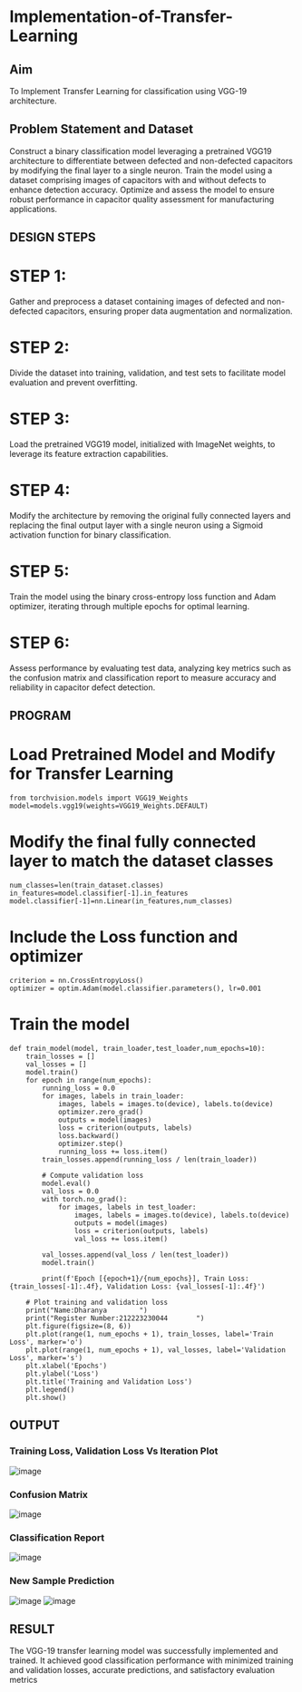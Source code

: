 # Implementation-of-Transfer-Learning
## Aim
To Implement Transfer Learning for classification using VGG-19 architecture.
## Problem Statement and Dataset
Construct a binary classification model leveraging a pretrained VGG19 architecture to differentiate between defected and non-defected capacitors by modifying the final layer to a single neuron. Train the model using a dataset comprising images of capacitors with and without defects to enhance detection accuracy. Optimize and assess the model to ensure robust performance in capacitor quality assessment for manufacturing applications.

## DESIGN STEPS
# STEP 1:
Gather and preprocess a dataset containing images of defected and non-defected capacitors, ensuring proper data augmentation and normalization.
# STEP 2:
Divide the dataset into training, validation, and test sets to facilitate model evaluation and prevent overfitting.
# STEP 3:
Load the pretrained VGG19 model, initialized with ImageNet weights, to leverage its feature extraction capabilities.
# STEP 4:
Modify the architecture by removing the original fully connected layers and replacing the final output layer with a single neuron using a Sigmoid activation function for binary classification.
# STEP 5:
Train the model using the binary cross-entropy loss function and Adam optimizer, iterating through multiple epochs for optimal learning.
# STEP 6:
Assess performance by evaluating test data, analyzing key metrics such as the confusion matrix and classification report to measure accuracy and reliability in capacitor defect detection.

## PROGRAM
# Load Pretrained Model and Modify for Transfer Learning
```
from torchvision.models import VGG19_Weights
model=models.vgg19(weights=VGG19_Weights.DEFAULT)
```
# Modify the final fully connected layer to match the dataset classes
```
num_classes=len(train_dataset.classes)
in_features=model.classifier[-1].in_features
model.classifier[-1]=nn.Linear(in_features,num_classes)
```
# Include the Loss function and optimizer
```
criterion = nn.CrossEntropyLoss()
optimizer = optim.Adam(model.classifier.parameters(), lr=0.001
```
# Train the model
```
def train_model(model, train_loader,test_loader,num_epochs=10):
    train_losses = []
    val_losses = []
    model.train()
    for epoch in range(num_epochs):
        running_loss = 0.0
        for images, labels in train_loader:
            images, labels = images.to(device), labels.to(device)
            optimizer.zero_grad()
            outputs = model(images)
            loss = criterion(outputs, labels)
            loss.backward()
            optimizer.step()
            running_loss += loss.item()
        train_losses.append(running_loss / len(train_loader))

        # Compute validation loss
        model.eval()
        val_loss = 0.0
        with torch.no_grad():
            for images, labels in test_loader:
                images, labels = images.to(device), labels.to(device)
                outputs = model(images)
                loss = criterion(outputs, labels)
                val_loss += loss.item()

        val_losses.append(val_loss / len(test_loader))
        model.train()

        print(f'Epoch [{epoch+1}/{num_epochs}], Train Loss: {train_losses[-1]:.4f}, Validation Loss: {val_losses[-1]:.4f}')

    # Plot training and validation loss
    print("Name:Dharanya        ")
    print("Register Number:212223230044       ")
    plt.figure(figsize=(8, 6))
    plt.plot(range(1, num_epochs + 1), train_losses, label='Train Loss', marker='o')
    plt.plot(range(1, num_epochs + 1), val_losses, label='Validation Loss', marker='s')
    plt.xlabel('Epochs')
    plt.ylabel('Loss')
    plt.title('Training and Validation Loss')
    plt.legend()
    plt.show()

```

## OUTPUT
### Training Loss, Validation Loss Vs Iteration Plot
![image](https://github.com/user-attachments/assets/e941c887-5e06-414d-8df4-d28eab705430)
### Confusion Matrix
![image](https://github.com/user-attachments/assets/62b8153a-3d35-4be0-8a78-f8c5ddc35c58)
### Classification Report
![image](https://github.com/user-attachments/assets/adb1fdc2-249b-49e4-9bd0-771dcc03c079)
### New Sample Prediction
![image](https://github.com/user-attachments/assets/d072eda9-291a-4e57-bb85-c794a2311562)
![image](https://github.com/user-attachments/assets/de2f8eb2-04f5-41ec-bf4d-6eba4ab5fa63)
## RESULT
The VGG-19 transfer learning model was successfully implemented and trained. It achieved good classification performance with minimized training and validation losses, accurate predictions, and satisfactory evaluation metrics

